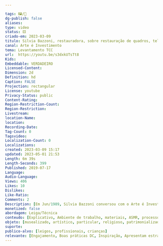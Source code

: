```yaml
---

tags: 🖼️/🎥️ 
dg-publish: false
aliases: 
type: video
status: 🟨️ 
criado-em: 2023-03-09
titulo: Silvia Bazzoni, restauradora, sobre restauração de quadros, telas e pinturas.
canal: Arte é Investimento
tema: Levantamento TCC 
url:  https://youtu.be/s3dxkUTsTt8
Kids: 
Embeddable: VERDADEIRO
Licensed-Content: 
Dimension: 2d
Definition: hd
Caption: FALSE
Projection: rectangular
License: youtube
Privacy-Status: public
Content-Rating: 
Region-Restriction-Count: 
Region-Restriction: 
Livestream: 
location-Name: 
location: 
Recording-Date: 
Tag-Count: 0
Tagsvideo: 
Localization-Count: 0
Localizations: 
created: 2023-03-09 15:17
updated: 2023-05-01 21:53
Length: 6m 39s
Length-Seconds: 399
Published: 2019-07-17
Language: 
Audio-Language: 
Views: 406
Likes: 10
Dislikes: 
Like-Ratio: 
Comments: 2
Description: [Em Jun/1989, Silvia Bazzoni conversou com o Arte é Investimento sobre a restauração e preservação de quadros, telas e pinturas. Também foram abordados temas como a formação de um restaurador, o mercado de restauração na época, os materiais e técnicas empregados pelos artistas nos quadros mais recentes e o exemplo de uma restauração numa imagem de Arte Sacra.<br><br><br>Programa Arte é Investimento;<br>Data Jun/1989;<br>Apresentação Soraia Cals;<br>Produção Nelson Priori;<br>Resgate de Memória Jorge Priori.<br><br><br>Links<br> /reliquiano.com/]
monetized: false
abordagem: Leiga/Técnica
conteudo: [Explicativo, Ambiente de trabalho, materiais, ASMR, processos]
objeto: [musealizado, artístico, particular, religioso, patrimonializado, histórico]
suporte:
publico-alvo: [leigos, profissionais, crianças]
relevante: [Engajamento, Boas práticas DC, Inspiração, Apresentam estratégias de DC, Inovações, cibercultura]
---
```


